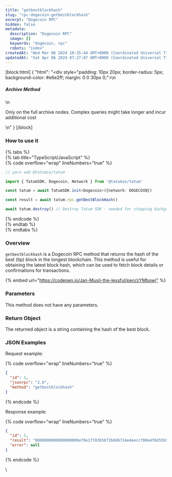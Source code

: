 ```yaml
---
title: "getbestblockhash"
slug: "rpc-dogecoin-getbestblockhash"
excerpt: "Dogecoin RPC"
hidden: false
metadata: 
  description: "Dogecoin RPC"
  image: []
  keywords: "dogecoin, rpc"
  robots: "index"
createdAt: "Wed Mar 06 2024 10:35:44 GMT+0000 (Coordinated Universal Time)"
updatedAt: "Sat Apr 06 2024 07:27:07 GMT+0000 (Coordinated Universal Time)"
---
```

[block:html]
{
  "html": "<div style=\"padding: 10px 20px; border-radius: 5px; background-color: #e6e2ff; margin: 0 0 30px 0;\">\n  <h5>Archive Method</h5>\n  <p>Only on the full archive nodes. Complex queries might take longer and incur additional cost</p>\n</div>"
}
[/block]


### How to use it

{% tabs %}  
{% tab title="TypeScript/JavaScript" %}  
{% code overflow="wrap" lineNumbers="true" %}

```typescript
// yarn add @tatumio/tatum

import { TatumSDK, Dogecoin, Network } from '@tatumio/tatum'

const tatum = await TatumSDK.init<Dogecoin>({network: DOGECOIN})

const result = await tatum.rpc.getBestBlockHash()

await tatum.destroy() // Destroy Tatum SDK - needed for stopping background jobs
```

{% endcode %}  
{% endtab %}  
{% endtabs %}

### Overview

`getbestblockhash` is a Dogecoin RPC method that returns the hash of the best (tip) block in the longest blockchain. This method is useful for obtaining the latest block hash, which can be used to fetch block details or confirmations for transactions.

{% embed url="<https://codepen.io/Jan-Musil-the-lessful/pen/zYMbowj"> %}

### Parameters

This method does not have any parameters.

### Return Object

The returned object is a string containing the hash of the best block.

### JSON Examples

Request example:

{% code overflow="wrap" lineNumbers="true" %}

```json
{
  "id": 1,
  "jsonrpc": "2.0",
  "method": "getbestblockhash"
}
```

{% endcode %}

Response example:

{% code overflow="wrap" lineNumbers="true" %}

```json
{
  "id": 1,
  "result": "0000000000000000000ef0e1f703b56f2b0d6724e4eeccf00e4f8d55b9c3c3f6e",
  "error": null
}
```

{% endcode %}

\\

